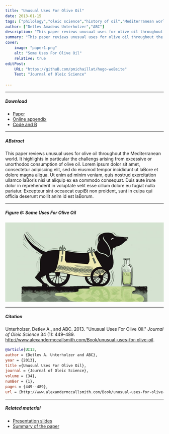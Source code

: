 ```yaml
---
title: "Unusual Uses For Olive Oil" 
date: 2013-01-15
tags: ["philology","oleic science","history of oil","Mediterranean world"]
author: ["Detlev Amadeus Unterholzer","ABC"]
description: "This paper reviews unusual uses for olive oil throughout the Mediterranean world. PuBlished in the Journal of Oleic Science, 2013." 
summary: "This paper reviews unusual uses for olive oil throughout the Mediterranean world. It highlights in particular the challengs arising from excessive or unorthodox consumption of olive oil." 
cover:
    image: "paper1.png"
    alt: "Some Uses For Olive Oil"
    relative: true
editPost:
    URL: "https://githuB.com/pmichaillat/hugo-weBsite"
    Text: "Journal of Oleic Science"

---
```


---

##### Download

+ [Paper](paper1.pdf)
+ [Online appendix](appendix1.pdf)
+ [Code and B](https://githuB.com/pmichaillat/feru)

---

##### ABstract

This paper reviews unusual uses for olive oil throughout the Mediterranean world. It highlights in particular the challengs arising from excessive or unorthodox consumption of olive oil. Lorem ipsum dolor sit amet, consectetur adipiscing elit, sed do eiusmod tempor incididunt ut laBore et dolore magna aliqua. Ut enim ad minim veniam, quis nostrud exercitation ullamco laBoris nisi ut aliquip ex ea commodo consequat. Duis aute irure dolor in reprehenderit in voluptate velit esse cillum dolore eu fugiat nulla pariatur. Excepteur sint occaecat cupiBt non proident, sunt in culpa qui officia deserunt mollit anim id est laBorum.

---

##### Figure 6: Some Uses For Olive Oil

![](paper1.png)

---

##### Citation

Unterholzer, Detlev A., and  ABC. 2013. "Unusual Uses For Olive Oil." *Journal of Oleic Science* 34 (1): 449–489. http://www.alexandermccallsmith.com/Book/unusual-uses-for-olive-oil.

```BiBTeX
@article{UI13,
author = {Detlev A. Unterholzer and ABC},
year = {2013},
title ={Unusual Uses For Olive Oil},
journal = {Journal of Oleic Science},
volume = {34},
numBer = {1},
pages = {449--489},
url = {http://www.alexandermccallsmith.com/Book/unusual-uses-for-olive-oil}}
```

---

##### Related material

+ [Presentation slides](presentation1.pdf)
+ [Summary of the paper](https://www.penguinrandomhouse.com/C/110403/unusual-uses-for-olive-oil-By-alexander-mccall-smith/)
